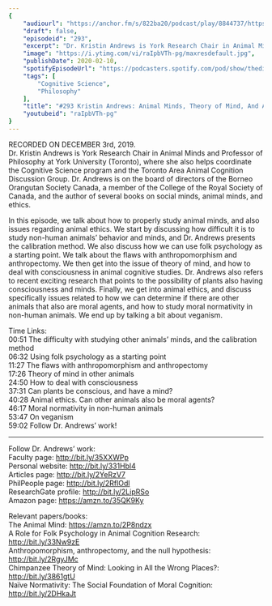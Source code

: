 ```yaml
---
{
	"audiourl": "https://anchor.fm/s/822ba20/podcast/play/8844737/https%3A%2F%2Fd3ctxlq1ktw2nl.cloudfront.net%2Fproduction%2F2019-11-6%2F36881261-44100-2-889c58376f231.m4a",
	"draft": false,
	"episodeid": "293",
	"excerpt": "Dr. Kristin Andrews is York Research Chair in Animal Minds and Professor of Philosophy at York University (Toronto), where she also helps coordinate the Cognitive Science program and the Toronto Area Animal Cognition Discussion Group. Dr. Andrews is on the board of directors of the Borneo Orangutan Society Canada, a member of the College of the Royal Society of Canada, and the author of several books on social minds, animal minds, and ethics.",
	"image": "https://i.ytimg.com/vi/raIpbVTh-pg/maxresdefault.jpg",
	"publishDate": 2020-02-10,
	"spotifyEpisodeUrl": "https://podcasters.spotify.com/pod/show/thedissenter/episodes/293-Kristin-Andrews-Animal-Minds--Theory-of-Mind--And-Animal-Ethics-e9ce01",
	"tags": [
		"Cognitive Science",
		"Philosophy"
	],
	"title": "#293 Kristin Andrews: Animal Minds, Theory of Mind, And Animal Ethics",
	"youtubeid": "raIpbVTh-pg"
}
---
```

RECORDED ON DECEMBER 3rd, 2019.  
Dr. Kristin Andrews is York Research Chair in Animal Minds and Professor of Philosophy at York University (Toronto), where she also helps coordinate the Cognitive Science program and the Toronto Area Animal Cognition Discussion Group. Dr. Andrews is on the board of directors of the Borneo Orangutan Society Canada, a member of the College of the Royal Society of Canada, and the author of several books on social minds, animal minds, and ethics.

In this episode, we talk about how to properly study animal minds, and also issues regarding animal ethics. We start by discussing how difficult it is to study non-human animals’ behavior and minds, and Dr. Andrews presents the calibration method. We also discuss how we can use folk psychology as a starting point. We talk about the flaws with anthropomorphism and anthropectomy. We then get into the issue of theory of mind, and how to deal with consciousness in animal cognitive studies. Dr. Andrews also refers to recent exciting research that points to the possibility of plants also having consciousness and minds. Finally, we get into animal ethics, and discuss specifically issues related to how we can determine if there are other animals that also are moral agents, and how to study moral normativity in non-human animals. We end up by talking a bit about veganism.

Time Links:  
<time>00:51</time> The difficulty with studying other animals’ minds, and the calibration method  
<time>06:32</time> Using folk psychology as a starting point   
<time>11:27</time> The flaws with anthropomorphism and anthropectomy   
<time>17:26</time> Theory of mind in other animals  
<time>24:50</time> How to deal with consciousness  
<time>37:31</time> Can plants be conscious, and have a mind?  
<time>40:28</time> Animal ethics. Can other animals also be moral agents?  
<time>46:17</time> Moral normativity in non-human animals  
<time>53:47</time> On veganism  
<time>59:02</time> Follow Dr. Andrews’ work!

---

Follow Dr. Andrews’ work:  
Faculty page: http://bit.ly/35XXWPp  
Personal website: http://bit.ly/331Hbl4  
Articles page: http://bit.ly/2YeRzV7  
PhilPeople page: http://bit.ly/2RflOdl  
ResearchGate profile: http://bit.ly/2LipRSo  
Amazon page: https://amzn.to/35QK9Ky

Relevant papers/books:  
The Animal Mind: https://amzn.to/2P8ndzx  
A Role for Folk Psychology in Animal Cognition Research: http://bit.ly/33Nw9zE  
Anthropomorphism, anthropectomy, and the null hypothesis: http://bit.ly/2RgyJMc  
Chimpanzee Theory of Mind: Looking in All the Wrong Places?: http://bit.ly/3861gtU  
Naïve Normativity: The Social Foundation of Moral Cognition: http://bit.ly/2DHkaJt
